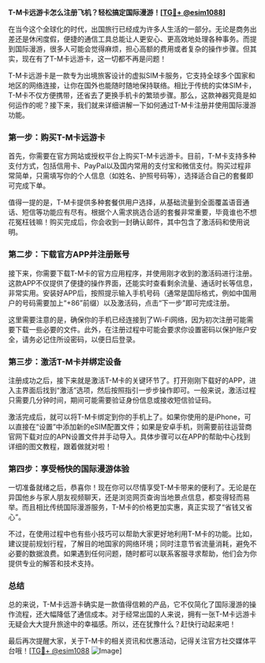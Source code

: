 **T-M卡远游卡怎么注册飞机？轻松搞定国际漫游！[[TG💪+ @esim1088](https://t.me/s/esim1088)]**

在当今这个全球化的时代，出国旅行已经成为许多人生活的一部分。无论是商务出差还是休闲度假，便捷的通信工具总能让人更安心、更高效地处理各种事务。而提到国际漫游，很多人可能会觉得麻烦，担心高额的费用或者复杂的操作步骤。但其实，现在有了T-M卡远游卡，这一切都不再是问题！

T-M卡远游卡是一款专为出境旅客设计的虚拟SIM卡服务，它支持全球多个国家和地区的网络连接，让你在国外也能随时随地保持联络。相比于传统的实体SIM卡，T-M卡不仅方便携带，还省去了更换手机卡的繁琐步骤。那么，这款神器究竟是如何运作的呢？接下来，我们就来详细讲解一下如何通过T-M卡注册并使用国际漫游功能。

### 第一步：购买T-M卡远游卡

首先，你需要在官方网站或授权平台上购买T-M卡远游卡。目前，T-M卡支持多种支付方式，包括信用卡、PayPal以及国内常用的支付宝和微信支付。购买过程非常简单，只需填写你的个人信息（如姓名、护照号码等），选择适合自己的套餐即可完成下单。

值得一提的是，T-M卡提供多种套餐供用户选择，从基础流量到全面覆盖语音通话、短信等功能应有尽有。根据个人需求挑选合适的套餐非常重要，毕竟谁也不想花冤枉钱嘛！购买完成后，你会收到一封确认邮件，其中包含了激活码和使用说明。

### 第二步：下载官方APP并注册账号

接下来，你需要下载T-M卡的官方应用程序，并使用刚才收到的激活码进行注册。这款APP不仅提供了便捷的操作界面，还能实时查看剩余流量、通话时长等信息，非常实用。安装好APP后，按照提示输入手机号码（通常是国际格式，例如中国用户的号码需要加上“+86”前缀）以及激活码，点击“下一步”即可完成注册。

这里需要注意的是，确保你的手机已经连接到了Wi-Fi网络，因为初次注册可能需要下载一些必要的文件。此外，在注册过程中可能会要求你设置密码以保护账户安全，请务必记住所设密码，以便日后登录。

### 第三步：激活T-M卡并绑定设备

注册成功之后，接下来就是激活T-M卡的关键环节了。打开刚刚下载好的APP，进入主界面后找到“激活”选项，然后按照指引一步步操作即可。一般来说，激活过程只需要几分钟时间，期间可能需要验证身份信息或接收短信验证码。

激活完成后，就可以将T-M卡绑定到你的手机上了。如果你使用的是iPhone，可以直接在“设置”中添加新的eSIM配置文件；如果是安卓手机，则需要前往运营商官网下载对应的APN设置文件并手动导入。具体步骤可以在APP的帮助中心找到详细的图文教程，跟着做就对啦！

### 第四步：享受畅快的国际漫游体验

一切准备就绪之后，恭喜你！现在你可以尽情享受T-M卡带来的便利了。无论是在异国他乡与家人朋友视频聊天，还是浏览网页查询当地景点信息，都变得轻而易举。而且相比传统国际漫游服务，T-M卡的价格更加实惠，真正实现了“省钱又省心”。

不过，在使用过程中也有些小技巧可以帮助大家更好地利用T-M卡的功能。比如，建议提前规划行程，了解目的地国家的网络环境；同时注意节省流量消耗，避免不必要的数据浪费。如果遇到任何问题，随时都可以联系客服寻求帮助，他们会为你提供专业的解答和技术支持。

### 总结

总的来说，T-M卡远游卡确实是一款值得信赖的产品，它不仅简化了国际漫游的操作流程，还大幅降低了通信成本。对于经常出国的人来说，拥有一张T-M卡远游卡无疑会大大提升旅途中的幸福感。所以，还在犹豫什么？赶快行动起来吧！

最后再次提醒大家，关于T-M卡的相关资讯和优惠活动，记得关注官方社交媒体平台哦！[[TG💪+ @esim1088](https://t.me/s/esim1088) ![Image](https://i.postimg.cc/4NQfJmqS/Snipaste-2025-05-13-00-14-12.png)]